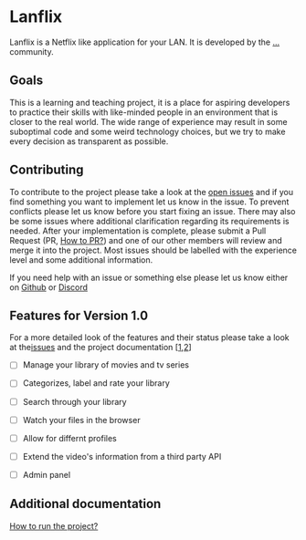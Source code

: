 # Lanflix
Lanflix is a Netflix like application for your LAN. It is developed by the [...]() community.

## Goals
This is a learning and teaching project, it is a place for aspiring developers to practice their skills with like-minded people in an environment that is closer to the real world. The wide range of experience may result in some suboptimal code and some weird technology choices, but we try to make every decision as transparent as possible.

## Contributing
To contribute to the project please take a look at the [open issues](https://github.com/LearnDevelopmentPublic/Lanflix/issues) and if you find something you want to implement let us know in the issue. To prevent conflicts please let us know before you start fixing an issue. There may also be some issues where additional clarification regarding its requirements is needed. After your implementation is complete, please submit a Pull Request (PR, [How to PR?](https://guides.github.com/introduction/flow/)) and one of our other members will review and merge it into the project. Most issues should be labelled with the experience level and some additional information. 

If you need help with an issue or something else please let us know either on [Github]() or [Discord](https://discordapp.com/invite/erPjG7C)

## Features for Version 1.0
For a more detailed look of the features and their status please take a look at the[issues](https://github.com/LearnDevelopmentPublic/Lanflix/issues) and the project documentation \[[1](),[2](https://github.com/LearnDevelopmentPublic/Lanflix/projects/1)\]

- [ ] Manage your library of movies and tv series

- [ ] Categorizes, label and rate your library

- [ ] Search through your library

- [ ] Watch your files in the browser

- [ ] Allow for differnt profiles

- [ ] Extend the video's information from a third party API

- [ ] Admin panel

## Additional documentation

[How to run the project?](https://github.com/LearnDevelopmentPublic/Lanflix/blob/master/docs/RUN_PROJECT.md)
